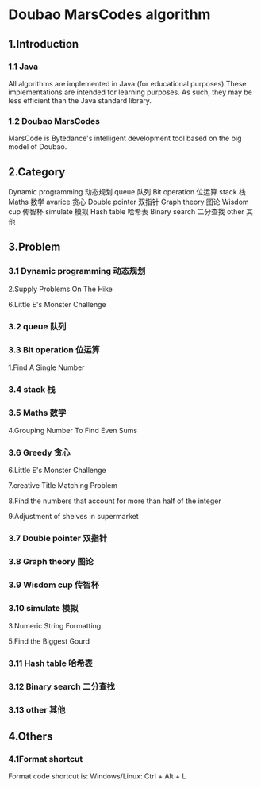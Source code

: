 # Doubao MarsCodes algorithm

## 1.Introduction
### 1.1 Java
All algorithms are implemented in Java (for educational purposes) These implementations are intended for learning purposes. As such, they may be less efficient than the Java standard library.

### 1.2 Doubao MarsCodes
MarsCode is Bytedance's intelligent development tool based on the big model of Doubao.

## 2.Category
Dynamic programming 动态规划
queue 队列
Bit operation 位运算
stack 栈
Maths 数学
avarice 贪心
Double pointer 双指针
Graph theory 图论
Wisdom cup 传智杯
simulate 模拟
Hash table 哈希表
Binary search 二分查找
other 其他

## 3.Problem
### 3.1 Dynamic programming 动态规划
2.Supply Problems On The Hike

6.Little E's Monster Challenge

### 3.2 queue 队列



### 3.3 Bit operation 位运算
1.Find A Single Number

### 3.4 stack 栈


### 3.5 Maths 数学
4.Grouping Number To Find Even Sums

### 3.6 Greedy 贪心

6.Little E's Monster Challenge

7.creative Title Matching Problem

8.Find the numbers that account for more than half of the integer

9.Adjustment of shelves in supermarket

### 3.7 Double pointer 双指针


### 3.8 Graph theory 图论


### 3.9 Wisdom cup 传智杯


### 3.10 simulate 模拟
3.Numeric String Formatting

5.Find the Biggest Gourd

### 3.11 Hash table 哈希表


### 3.12 Binary search 二分查找


### 3.13 other 其他





## 4.Others
### 4.1Format shortcut
Format code shortcut is: Windows/Linux: Ctrl + Alt + L











